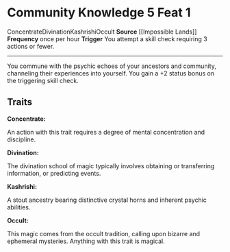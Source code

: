 ﻿---
actions: '[reaction]'
cost: null
element: null
feat: Community Knowledge
frequency: once per hour
heighten_level: null
id: '3962'
level: '1'
name: Community Knowledge
prerequisite: null
rarity: Common
requirement: null
school: Divination
source: '[[DATABASE/source/Impossible Lands|Impossible Lands]]'
subcategory: null
trait:
- '[[DATABASE/trait/Concentrate|Concentrate]]'
- '[[DATABASE/trait/Divination|Divination]]'
- '[[DATABASE/trait/Kashrishi|Kashrishi]]'
- '[[DATABASE/trait/Occult|Occult]]'
trigger: You attempt a skill check requiring 3 actions or fewer.
type: Feat

---
# Community Knowledge <span class="action-icon">5</span> <span class="item-type">Feat 1</span>

<span class="item-trait">Concentrate</span><span class="item-trait">Divination</span><span class="item-trait">Kashrishi</span><span class="item-trait">Occult</span>
**Source** [[Impossible Lands]]
**Frequency** once per hour
**Trigger** You attempt a skill check requiring 3 actions or fewer.

---
You commune with the psychic echoes of your ancestors and community, channeling their experiences into yourself. You gain a +2 status bonus on the triggering skill check.

## Traits

**Concentrate:**

An action with this trait requires a degree of mental concentration and discipline.

**Divination:**

The divination school of magic typically involves obtaining or transferring information, or predicting events.

**Kashrishi:**

A stout ancestry bearing distinctive crystal horns and inherent psychic abilities.

**Occult:**

This magic comes from the occult tradition, calling upon bizarre and ephemeral mysteries. Anything with this trait is magical.